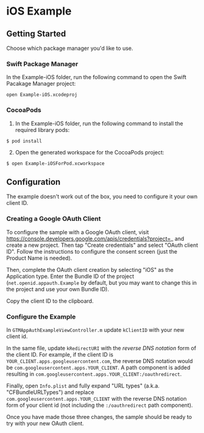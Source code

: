# iOS Example

## Getting Started

Choose which package manager you'd like to use.

### Swift Package Manager

In the Example-iOS folder, run the following command to open the Swift Pacakage Manager
project:

```
open Example-iOS.xcodeproj
```

### CocoaPods

1. In the Example-iOS folder, run the following command to install the required
library pods:

```
$ pod install
```

2. Open the generated workspace for the CocoaPods project:

```
$ open Example-iOSForPod.xcworkspace
```

## Configuration

The example doesn't work out of the box, you need to configure it your own
client ID.

### Creating a Google OAuth Client

To configure the sample with a Google OAuth client, visit
https://console.developers.google.com/apis/credentials?project=_ and create a
new project. Then tap "Create credentials" and select "OAuth client ID".
Follow the instructions to configure the consent screen (just the Product Name
is needed).

Then, complete the OAuth client creation by selecting "iOS" as the Application
type.  Enter the Bundle ID of the project (`net.openid.appauth.Example` by
default, but you may want to change this in the project and use your own
Bundle ID).

Copy the client ID to the clipboard.

### Configure the Example

In `GTMAppAuthExampleViewController.m` update `kClientID` with your new client
id.

In the same file, update `kRedirectURI` with the *reverse DNS notation* form
of the client ID. For example, if the client ID is
`YOUR_CLIENT.apps.googleusercontent.com`, the reverse DNS notation would be
`com.googleusercontent.apps.YOUR_CLIENT`. A path component is added resulting in
`com.googleusercontent.apps.YOUR_CLIENT:/oauthredirect`.

Finally, open `Info.plist` and fully expand "URL types" (a.k.a.
"CFBundleURLTypes") and replace `com.googleusercontent.apps.YOUR_CLIENT` with
the reverse DNS notation form of your client id (not including the
`:/oauthredirect` path component).

Once you have made those three changes, the sample should be ready to try with
your new OAuth client.
